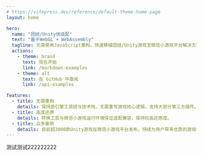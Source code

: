 ```yaml
---
# https://vitepress.dev/reference/default-theme-home-page
layout: home

hero:
  name: "团结/Unity快适配"
  text: "基于WebGL + WebAssembly"
  tagline: 无需使用JavaScript重构，快速移植团结/Unity游戏至微信小游戏平台解决方案。
  actions:
    - theme: brand
      text: 现在开始
      link: /markdown-examples
    - theme: alt
      text: 在 GitHub 中查阅
      link: /api-examples

features:
  - title: 无需重构
    details: 保持原引擎工具链与技术栈，无需重写游戏核心逻辑，支持大部分第三方插件。
  - title: 高度还原
    details: 转换工具与微信小游戏运行环境保证适配兼容，保持较高还原度。
  - title: 众多案例
    details: 目前超3000款Unity游戏在微信小游戏平台发布，持续为用户带来优质的游戏体验。
---
```


测试测试222222222
